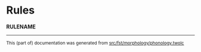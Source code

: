 

# Rules

**RULENAME**  

* * *

<small>This (part of) documentation was generated from [src/fst/morphology/phonology.twolc](https://github.com/giellalt/lang-ciw/blob/main/src/fst/morphology/phonology.twolc)</small>
